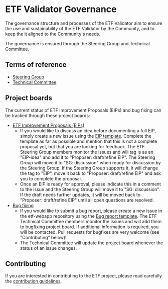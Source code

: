 # ETF Validator Governance

The governance structure and processes of the ETF Validator aim to ensure the use and
sustainability of the ETF Validator by the Community, and to keep the it aligned to the Community's needs.

The governance is ensured through the Steering Group and Technical Committee.

## Terms of reference

* [Steering Group](TOR/Steering_Group.adoc)
* [Technical Committee](TOR/Technical_Committee.adoc)

## Project boards

The current status of ETF Improvement Proposals (EIPs) and bug fixing can be tracked through these project boards:

* [ETF Improvement Proposals (EIPs)](https://github.com/orgs/etf-validator/projects/2)
  * If you would like to discuss an idea before documenting a full EIP, simply create a new issue using the [EIP template](https://github.com/etf-validator/governance/issues/new/choose). Complete the template as far as possible and mention that this is not a complete proposal yet, but that you are looking for feedback. The ETF Steering Group members monitor the issues and will tag is as an "EIP-idea" and add it to "Proposer: draft/refine EIP". The Steering Group will move it to "SG: discussion" when ready for discussion by the Steering Group. If the Steering Group supports it, it will change the tag to "EIP",  move it back to "Proposer: draft/refine EIP" and ask you to complete the proposal.
  * Once an EIP is ready for approval, please indicate this in a comment to the issue and the Steering Group will move it to "SG: discussion". If the draft needs further updates, it will be moved back to "Proposer: draft/refine EIP" until all open questions are resolved.
* [Bug fixing](https://github.com/orgs/etf-validator/projects/3)
  * If you would like to submit a bug report, please create a new issue in the etf-webapp repository using the [Bug report template](https://github.com/etf-validator/etf-webapp/issues/new/choose). The ETF Technical Committee members monitor the issues and will add them to bugfixing project board. If additional information is required, you will be contacted. Pull requests for bugfixes are very welcome (see "Contributing" below)!
  * The Technical Committee will update the project board whenever the status of an issue changes.

## Contributing

If you are interested in contributing to the ETF project, please read carefully the [contribution guidelines](TOR/Contribution.md).
